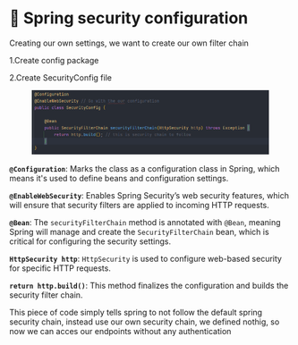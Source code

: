 # 📼 Spring security configuration

Creating our own settings, we want to create our own filter chain

1.Create config package

2.Create SecurityConfig file

<figure><img src="../.gitbook/assets/image (7).png" alt=""><figcaption></figcaption></figure>

**`@Configuration`**: Marks the class as a configuration class in Spring, which means it's used to define beans and configuration settings.

**`@EnableWebSecurity`**: Enables Spring Security’s web security features, which will ensure that security filters are applied to incoming HTTP requests.

**`@Bean`**: The `securityFilterChain` method is annotated with `@Bean`, meaning Spring will manage and create the `SecurityFilterChain` bean, which is critical for configuring the security settings.

**`HttpSecurity http`**: `HttpSecurity` is used to configure web-based security for specific HTTP requests.

**`return http.build()`**: This method finalizes the configuration and builds the security filter chain.

This piece of code simply tells spring to not follow the default spring security chain, instead use our own security chain, we defined nothig, so now we can acces our endpoints without any authentication

